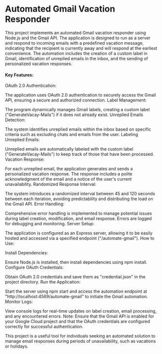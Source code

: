 <h1>Automated Gmail Vacation Responder</h1>

This project implements an automated Gmail vacation responder using Node.js and the Gmail API. The application is designed to run as a server and respond to incoming emails with a predefined vacation message, indicating that the recipient is currently away and will respond at the earliest convenience. The automation includes the creation of a custom label in Gmail, identification of unreplied emails in the inbox, and the sending of personalized vacation responses.

<h4>Key Features:</h4>

OAuth 2.0 Authentication:

The application uses OAuth 2.0 authentication to securely access the Gmail API, ensuring a secure and authorized connection.
Label Management:

The program dynamically manages Gmail labels, creating a custom label ("GenerateVacay-Mails") if it does not already exist.
Unreplied Emails Detection:

The system identifies unreplied emails within the inbox based on specific criteria such as excluding chats and emails from the user.
Labeling Unreplied Emails:

Unreplied emails are automatically labeled with the custom label ("GenerateVacay-Mails") to keep track of those that have been processed.
Vacation Response:

For each unreplied email, the application generates and sends a personalized vacation response. The response includes a polite acknowledgment of the email and a notice of the user's current unavailability.
Randomized Response Interval:

The system introduces a randomized interval between 45 and 120 seconds between each iteration, avoiding predictability and distributing the load on the Gmail API.
Error Handling:

Comprehensive error handling is implemented to manage potential issues during label creation, modification, and email response. Errors are logged for debugging and monitoring.
Server Setup:

The application is configured as an Express server, allowing it to be easily hosted and accessed via a specified endpoint ("/automate-gmail").
How to Use:

Install Dependencies:

Ensure Node.js is installed, then install dependencies using npm install.
Configure OAuth Credentials:

Obtain OAuth 2.0 credentials and save them as "credential.json" in the project directory.
Run the Application:

Start the server using npm start and access the automation endpoint at "http://localhost:4569/automate-gmail" to initiate the Gmail automation.
Monitor Logs:

View console logs for real-time updates on label creation, email processing, and any encountered errors.
Note:
Ensure that the Gmail API is enabled for your Google Cloud project and that the OAuth credentials are configured correctly for successful authentication.

This project is a useful tool for individuals seeking an automated solution to manage email responses during periods of unavailability, such as vacations or holidays.
